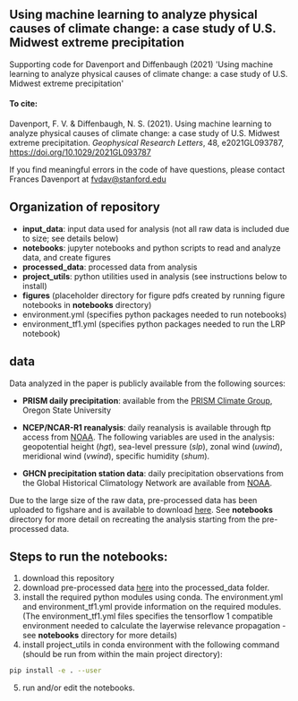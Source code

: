 ## Using machine learning to analyze physical causes of climate change: a case study of U.S. Midwest extreme precipitation

Supporting code for Davenport and Diffenbaugh (2021) 'Using machine learning to analyze physical causes of climate change: a case study of U.S. Midwest extreme precipitation' 

#### To cite: 

Davenport, F. V. & Diffenbaugh, N. S. (2021). Using machine learning to analyze physical causes of climate change: a case study of U.S. Midwest extreme precipitation. *Geophysical Research Letters*, 48, e2021GL093787, https://doi.org/10.1029/2021GL093787

If you find meaningful errors in the code of have questions, please contact Frances Davenport at fvdav@stanford.edu

## Organization of repository 
* **input_data**: input data used for analysis (not all raw data is included due to size; see details below)
* **notebooks**: jupyter notebooks and python scripts to read and analyze data, and create figures
* **processed_data**: processed data from analysis
* **project_utils**: python utilities used in analysis (see instructions below to install)
* **figures** (placeholder directory for figure pdfs created by running figure notebooks in **notebooks** directory)
* environment.yml (specifies python packages needed to run notebooks)
* environment_tf1.yml (specifies python packages needed to run the LRP notebook)

## data
Data analyzed in the paper is publicly available from  the following sources: 

* **PRISM daily precipitation**: available from the [PRISM Climate
Group](http://www.prism.oregonstate.edu/), Oregon State University

* **NCEP/NCAR-R1 reanalysis**: daily reanalysis is available through ftp access from [NOAA](https://psl.noaa.gov/data/gridded/data.ncep.reanalysis.html). The following variables are used in the analysis: geopotential height (*hgt*), sea-level pressure (*slp*), zonal wind (*uwind*), meridional wind (*vwind*), specific humidity (*shum*). 

* **GHCN precipitation station data**: daily precipitation observations from the Global Historical Climatology Network are available from [NOAA](https://www.ncdc.noaa.gov/ghcnd-data-access). 

Due to the large size of the raw data, pre-processed data has been uploaded to figshare and is available to download [here](https://figshare.com/articles/dataset/Pre-processed_data_for_Davenport_and_Diffenbaugh_2021/14977440). See **notebooks** directory for more detail on recreating the analysis starting from the pre-processed data. 

## Steps to run the notebooks:
1. download this repository  
2. download pre-processed data [here](https://figshare.com/articles/dataset/Pre-processed_data_for_Davenport_and_Diffenbaugh_2021/14977440) into the processed_data folder. 
3. install the required python modules using conda. The environment.yml and environment_tf1.yml provide information on the required modules. (The environment_tf1.yml files specifies the tensorflow 1 compatible environment needed to calculate the layerwise relevance propagation - see **notebooks** directory for more details)
4. install project_utils in conda environment with the following command (should be run from within the main project directory): 
```bash
pip install -e . --user
```
5. run and/or edit the notebooks. 
